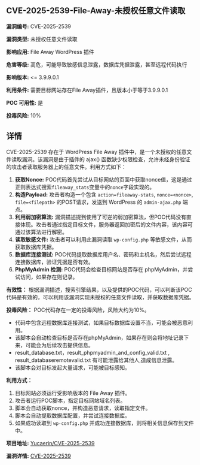 ## CVE-2025-2539-File-Away-未授权任意文件读取

**漏洞编号:** CVE-2025-2539

**漏洞类型:** 未授权任意文件读取

**影响应用:** File Away WordPress 插件

**危害等级:** 高危，可能导致敏感信息泄露，数据库凭据泄露，甚至远程代码执行

**影响版本:** <= 3.9.9.0.1

**利用条件:** 需要目标网站存在File Away插件，且版本小于等于3.9.9.0.1

**POC 可用性:** 是

**投毒风险:** 10%

## 详情

CVE-2025-2539 存在于 WordPress File Away 插件中，是一个未授权的任意文件读取漏洞。该漏洞是由于插件的 ajax() 函数缺少权限检查，允许未经身份验证的攻击者读取服务器上的任意文件。利用方式如下：

1.  **获取Nonce:** POC代码首先尝试从目标网站的页面中获取nonce值，这是通过正则表达式搜索`fileaway_stats`变量中的`nonce`字段实现的。
2.  **构造Payload:** 攻击者构造一个包含 `action=fileaway-stats`, `nonce=<nonce>`, `file=<filepath>` 的POST请求，发送到 WordPress 的 `admin-ajax.php` 端点。
3.  **利用弱加密算法:** 漏洞描述提到使用了可逆的弱加密算法，但POC代码没有直接体现。攻击者通过指定目标文件，服务器返回加密后的文件内容，该内容可通过该算法进行解密。 
4.  **读取敏感文件:** 攻击者可以利用此漏洞读取 `wp-config.php` 等敏感文件，从而获取数据库凭据。
5.  **数据库连接测试:** POC代码提取数据库用户名、密码和主机名，然后尝试远程连接数据库，验证凭据是否有效。
6.  **PhpMyAdmin 检测:** POC代码会检查目标网站是否存在 phpMyAdmin，并尝试访问，如果存在则记录。

**有效性：**
根据漏洞描述，搜索引擎结果，以及提供的POC代码，可以判断该POC代码是有效的，可以利用该漏洞实现未授权的任意文件读取，并获取数据库凭据。

**投毒风险：**
POC代码存在一定的投毒风险，风险大约为10%。
*   代码中包含远程数据库连接测试，如果目标数据库设置不当，可能会被恶意利用。
*   该脚本会自动检查目标是否存在phpMyAdmin，如果存在则会将地址记录下来，可能会为后续攻击提供信息。
*   result_database.txt，result_phpmyadmin_and_config_valid.txt , result_databaseremotevalid.txt 有可能泄露给其他人,造成信息泄露。
*   该脚本会对目标发起大量请求，可能被目标感知。

**利用方式：**
1.  目标网站必须运行受影响版本的 File Away 插件。
2.  攻击者运行POC脚本，指定目标网站域名列表。
3.  脚本会自动获取nonce，并构造恶意请求，读取指定文件。
4.  脚本会自动提取数据库配置，并尝试连接数据库。
5.  如果成功读取到 `wp-config.php` 并成功连接数据库，则将相关信息保存到文件中。

**项目地址:** [Yucaerin/CVE-2025-2539](https://github.com/Yucaerin/CVE-2025-2539)

**漏洞详情:** [CVE-2025-2539](https://nvd.nist.gov/vuln/detail/CVE-2025-2539)